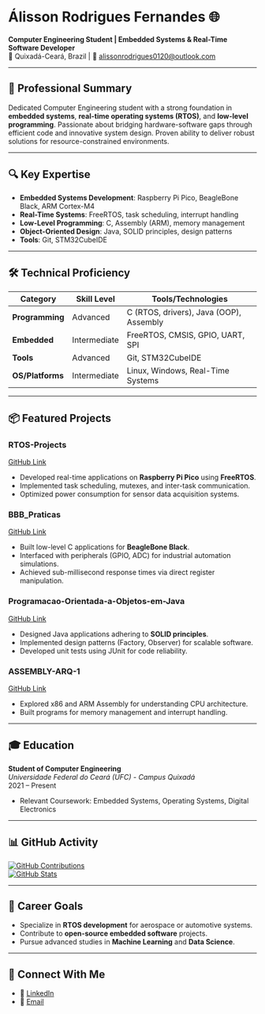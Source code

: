 # Álisson Rodrigues Fernandes 🌐  
**Computer Engineering Student | Embedded Systems & Real-Time Software Developer**  
📍 Quixadá-Ceará, Brazil | 📧 alissonrodrigues0120@outlook.com  

---

## 📌 Professional Summary  
Dedicated Computer Engineering student with a strong foundation in **embedded systems**, **real-time operating systems (RTOS)**, and **low-level programming**. Passionate about bridging hardware-software gaps through efficient code and innovative system design. Proven ability to deliver robust solutions for resource-constrained environments.  

---

## 🔍 Key Expertise  
- **Embedded Systems Development**: Raspberry Pi Pico, BeagleBone Black, ARM Cortex-M4  
- **Real-Time Systems**: FreeRTOS, task scheduling, interrupt handling  
- **Low-Level Programming**: C, Assembly (ARM), memory management  
- **Object-Oriented Design**: Java, SOLID principles, design patterns  
- **Tools**: Git, STM32CubeIDE  

---

## 🛠️ Technical Proficiency  
| Category          | Skill Level       | Tools/Technologies                          |  
|-------------------|-------------------|---------------------------------------------|  
| **Programming**   | Advanced          | C (RTOS, drivers), Java (OOP), Assembly     |  
| **Embedded**      | Intermediate      | FreeRTOS, CMSIS, GPIO, UART, SPI            |  
| **Tools**         | Advanced          | Git, STM32CubeIDE                           |  
| **OS/Platforms**  | Intermediate      | Linux, Windows, Real-Time Systems           |  

---

## 📦 Featured Projects  

### **RTOS-Projects**  
[GitHub Link](https://github.com/alissonrodrigues0120/RTOS-projects)   
- Developed real-time applications on **Raspberry Pi Pico** using **FreeRTOS**.  
- Implemented task scheduling, mutexes, and inter-task communication.  
- Optimized power consumption for sensor data acquisition systems.  

### **BBB_Praticas**  
[GitHub Link](https://github.com/alissonrodrigues0120/BBB_Praticas)   
- Built low-level C applications for **BeagleBone Black**.  
- Interfaced with peripherals (GPIO, ADC) for industrial automation simulations.  
- Achieved sub-millisecond response times via direct register manipulation.  

### **Programacao-Orientada-a-Objetos-em-Java**  
[GitHub Link](https://github.com/alissonrodrigues0120/Programacao-Orientada-a-Objetos-em-Java)   
- Designed Java applications adhering to **SOLID principles**.  
- Implemented design patterns (Factory, Observer) for scalable software.  
- Developed unit tests using JUnit for code reliability.  

### **ASSEMBLY-ARQ-1**  
[GitHub Link](https://github.com/alissonrodrigues0120/ASSEMBLY-ARQ-1)   
- Explored x86 and ARM Assembly for understanding CPU architecture.  
- Built programs for memory management and interrupt handling.  

---

## 🎓 Education  
**Student of Computer Engineering**  
*Universidade Federal do Ceará (UFC) - Campus Quixadá*  
2021 – Present  
- Relevant Coursework: Embedded Systems, Operating Systems, Digital Electronics  

---


## 📊 GitHub Activity  
[![GitHub Contributions](https://contributions-calculator.vercel.app/api?username=alissonrodrigues0120)](https://github.com/alissonrodrigues0120)  
[![GitHub Stats](https://github-readme-stats.vercel.app/api?username=alissonrodrigues0120&show_icons=true)](https://github.com/alissonrodrigues0120)  

---

## 🌱 Career Goals   
- Specialize in **RTOS development** for aerospace or automotive systems.  
- Contribute to **open-source embedded software** projects.  
- Pursue advanced studies in **Machine Learning** and **Data Science**.  

---

## 🔗 Connect With Me  
- 📄 [LinkedIn](https://www.linkedin.com/in/%C3%A1lisson-rodrigues-a801451b1/)
- 📧 [Email](mailto:alissonrodriguescontato015@gmail.com)  

